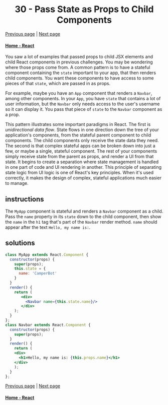 # <center>30 - Pass State as Props to Child Components</center>

[Previous page](29-create-a-controlled-form.md) | [Next page](31-pass-a-callback-as-props.md)

#### [Home - React](./README.md)


You saw a lot of examples that passed props to child JSX elements and child React components in previous challenges. You may be wondering where those props come from. A common pattern is to have a stateful component containing the `state` important to your app, that then renders child components. You want these components to have access to some pieces of that `state`, which are passed in as props.

For example, maybe you have an `App` component that renders a `Navbar`, among other components. In your `App`, you have `state` that contains a lot of user information, but the `Navbar` only needs access to the user's username so it can display it. You pass that piece of `state` to the `Navbar` component as a prop.

This pattern illustrates some important paradigms in React. The first is *unidirectional data flow*. State flows in one direction down the tree of your application's components, from the stateful parent component to child components. The child components only receive the state data they need. The second is that complex stateful apps can be broken down into just a few, or maybe a single, stateful component. The rest of your components simply receive state from the parent as props, and render a UI from that state. It begins to create a separation where state management is handled in one part of code and UI rendering in another. This principle of separating state logic from UI logic is one of React's key principles. When it's used correctly, it makes the design of complex, stateful applications much easier to manage.

## instructions 

The `MyApp` component is stateful and renders a `Navbar` component as a child. Pass the `name` property in its `state` down to the child component, then show the `name` in the `h1` tag that's part of the `Navbar` render method. `name` should appear after the text `Hello, my name is:`.

## solutions 

```jsx
class MyApp extends React.Component {
  constructor(props) {
    super(props);
    this.state = {
      name: 'CamperBot'
    }
  }
  render() {
    return (
       <div>
         <Navbar name={this.state.name}/>
       </div>
    );
  }
};
class Navbar extends React.Component {
  constructor(props) {
    super(props);
  }
  render() {
    return (
    <div>
      <h1>Hello, my name is: {this.props.name}</h1>
    </div>
    );
  }
};
```

[Previous page](29-create-a-controlled-form.md) | [Next page](31-pass-a-callback-as-props.md)

#### [Home - React](./README.md)
